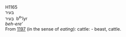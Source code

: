 H1165  
בּעיר  
בְּעִיר ‎ b<sup>e</sup>‛ı̂yr  
*beh-ere‘*  
From [1197](h1197) (in the sense of *eating*): cattle: - beast,
cattle.  
